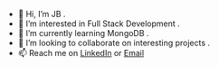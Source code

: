 - 👋 Hi, I’m JB .
- 👀 I’m interested in Full Stack Development .
- 🌱 I’m currently learning MongoDB .
- 💞️ I’m looking to collaborate on interesting projects . 
- 📫 Reach me on [LinkedIn](https://www.linkedin.com/in/jihad-banna-6592b7102/) or [Email](mailto:jihadbanna94@gmail.com)
